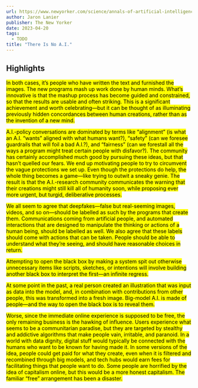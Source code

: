 ```yaml
---
url: https://www.newyorker.com/science/annals-of-artificial-intelligence/there-is-no-ai
author: Jaron Lanier
publisher: The New Yorker
date: 2023-04-20
tags:
  - TODO
title: "There Is No A.I."
---
```


## Highlights
<mark>In both cases, it’s people who have written the text and furnished the images. The new programs mash up work done by human minds. What’s innovative is that the mashup process has become guided and constrained, so that the results are usable and often striking. This is a significant achievement and worth celebrating—but it can be thought of as illuminating previously hidden concordances between human creations, rather than as the invention of a new mind.</mark>

<mark>A.I.-policy conversations are dominated by terms like “alignment” (is what an A.I. “wants” aligned with what humans want?), “safety” (can we foresee guardrails that will foil a bad A.I.?), and “fairness” (can we forestall all the ways a program might treat certain people with disfavor?). The community has certainly accomplished much good by pursuing these ideas, but that hasn’t quelled our fears. We end up motivating people to try to circumvent the vague protections we set up. Even though the protections do help, the whole thing becomes a game—like trying to outwit a sneaky genie. The result is that the A.I.-research community communicates the warning that their creations might still kill all of humanity soon, while proposing ever more urgent, but turgid, deliberative processes.</mark>

<mark>We all seem to agree that deepfakes—false but real-seeming images, videos, and so on—should be labelled as such by the programs that create them. Communications coming from artificial people, and automated interactions that are designed to manipulate the thinking or actions of a human being, should be labelled as well. We also agree that these labels should come with actions that can be taken. People should be able to understand what they’re seeing, and should have reasonable choices in return.</mark>

<mark>Attempting to open the black box by making a system spit out otherwise unnecessary items like scripts, sketches, or intentions will involve building another black box to interpret the first—an infinite regress.</mark>

<mark>At some point in the past, a real person created an illustration that was input as data into the model, and, in combination with contributions from other people, this was transformed into a fresh image. Big-model A.I. is made of people—and the way to open the black box is to reveal them.</mark>

<mark>Worse, since the immediate online experience is supposed to be free, the only remaining business is the hawking of influence. Users experience what seems to be a communitarian paradise, but they are targeted by stealthy and addictive algorithms that make people vain, irritable, and paranoid. In a world with data dignity, digital stuff would typically be connected with the humans who want to be known for having made it. In some versions of the idea, people could get paid for what they create, even when it is filtered and recombined through big models, and tech hubs would earn fees for facilitating things that people want to do. Some people are horrified by the idea of capitalism online, but this would be a more honest capitalism. The familiar “free” arrangement has been a disaster.</mark>

